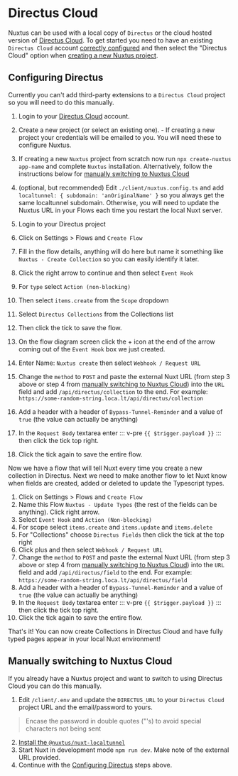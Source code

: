 # Directus Cloud

Nuxtus can be used with a local copy of `Directus` or the cloud hosted version of [Directus Cloud](https://directus.cloud/). To get started you need to have an existing `Directus Cloud` account [correctly configured](#configuring-directus) and then select the "Directus Cloud" option when [creating a new Nuxtus project](/#new-project).

## Configuring Directus

Currently you can't add third-party extensions to a `Directus Cloud` project so you will need to do this manually.

1. Login to your [Directus Cloud](https://directus.cloud/) account.
2. Create a new project (or select an existing one). - If creating a new project your credentials will be emailed to you. You will need these to configure Nuxtus.
3. If creating a new `Nuxtus` project from scratch now run `npx create-nuxtus app-name` and complete `Nuxtus` installation. Alternatively, follow the instructions below for [manually switching to Nuxtus Cloud](#manually-switching-to-nuxtus-cloud)
4. (optional, but recommended) Edit `./client/nuxtus.config.ts` and add `localtunnel: { subdomain: 'anOriginalName' }` so you always get the same localtunnel subdomain. Otherwise, you will need to update the Nuxtus URL in your Flows each time you restart the local Nuxt server.
5. Login to your Directus project
6. Click on Settings > Flows and `Create Flow`
7. Fill in the flow details, anything will do here but name it something like `Nuxtus - Create Collection` so you can easily identify it later.
8. Click the right arrow to continue and then select `Event Hook`
9. For `type` select `Action (non-blocking)`
10. Then select `items.create` from the `Scope` dropdown
11. Select `Directus Collections` from the Collections list
12. Then click the tick to save the flow.
13. On the flow diagram screen click the + icon at the end of the arrow coming out of the `Event Hook` box we just created.
14. Enter Name: `Nuxtus create` then select `Webhook / Request URL`
15. Change the `method` to `POST` and paste the external Nuxt URL (from step 3 above or step 4 from [manually switching to Nuxtus Cloud](#manually-switching-to-nuxtus-cloud)) into the `URL` field and add `/api/directus/collection` to the end. For example: `https://some-random-string.loca.lt/api/directus/collection`
16. Add a header with a header of `Bypass-Tunnel-Reminder` and a value of `true` (the value can actually be anything)
17. In the `Request Body` textarea enter 
::: v-pre
`{{ $trigger.payload }}`
:::
then click the tick top right.

18. Click the tick again to save the entire flow.

Now we have a flow that will tell Nuxt every time you create a new collection in Directus. Next we need to make another flow to let Nuxt know when fields are created, added or deleted to update the Typescript types.

1. Click on Settings > Flows and `Create Flow`
2. Name this Flow `Nuxtus - Update Types` (the rest of the fields can be anything). Click right arrow.
3. Select `Event Hook` and `Action (Non-blocking)`
4. For scope select `items.create` and `items.update` and `items.delete`
5. For "Collections" choose `Directus Fields` then click the tick at the top right
6. Click plus and then select `Webhook / Request URL`
7. Change the `method` to `POST` and paste the external Nuxt URL (from step 3 above or step 4 from [manually switching to Nuxtus Cloud](#manually-switching-to-nuxtus-cloud)) into the `URL` field and add `/api/directus/field` to the end. For example: `https://some-random-string.loca.lt/api/directus/field`
8. Add a header with a header of `Bypass-Tunnel-Reminder` and a value of `true` (the value can actually be anything)
9. In the `Request Body` textarea enter 
::: v-pre
`{{ $trigger.payload }}`
::: 
then click the tick top right.
10. Click the tick again to save the entire flow.

That's it! You can now create Collections in Directus Cloud and have fully typed pages appear in your local Nuxt environment!

## Manually switching to Nuxtus Cloud

If you already have a Nuxtus project and want to switch to using Directus Cloud you can do this manually.

1. Edit `/client/.env` and update the `DIRECTUS_URL` to your `Directus Cloud` project URL and the email/password to yours.
> Encase the password in double quotes ("'s) to avoid special characters not being sent
2. [Install the `@nuxtus/nuxt-localtunnel`](localtunnel.md#installation)
3. Start Nuxt in development mode `npm run dev`. Make note of the external URL provided.
4. Continue with the [Configuring Directus](#configuring-directus) steps above.